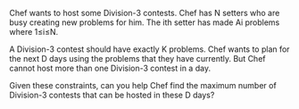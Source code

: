 Chef wants to host some Division-3 contests. Chef has N setters who are busy creating new problems for him. The ith setter has made Ai problems where 1≤i≤N.

A Division-3 contest should have exactly K problems. Chef wants to plan for the next D days using the problems that they have currently. But Chef cannot host more than one Division-3 contest in a day.

Given these constraints, can you help Chef find the maximum number of Division-3 contests that can be hosted in these D days?